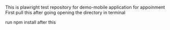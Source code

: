 This is plawright test repository for demo-mobile application for appoinment
First pull this
after going opening the directory in terminal 

run npm install
after this 